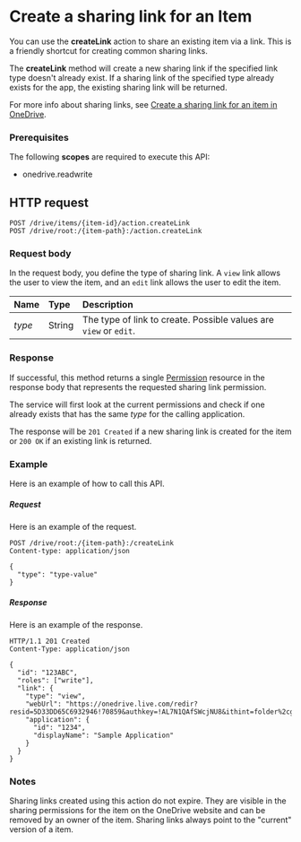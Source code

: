 # Create a sharing link for an Item

You can use the **createLink** action to share an existing item via a link. This is
a friendly shortcut for creating common sharing links.

The **createLink** method will create a new sharing link if the specified
link type doesn't already exist. If a sharing link of the specified type already
exists for the app, the existing sharing link will be returned.

For more info about sharing links, see [Create a sharing link for an item in OneDrive](https://dev.onedrive.com/items/sharing_createLink.htm).

### Prerequisites
The following **scopes** are required to execute this API: 

  * onedrive.readwrite

## HTTP request
<!-- { "blockType": "ignored" } -->
```http
POST /drive/items/{item-id}/action.createLink
POST /drive/root:/{item-path}:/action.createLink
```

### Request body
In the request body, you define the type of sharing link. A `view` link allows the user to view the item, and an `edit` link allows the user to edit the item. 

| Name   | Type   | Description                                                          |
|:-------|:-------|:---------------------------------------------------------------------|
| _type_ | String | The type of link to create. Possible values are `view` or `edit`. |

### Response

If successful, this method returns a single [Permission](.resources/permission.md)
resource in the response body that represents the requested sharing link permission.

The service will first look at the current permissions and check
if one already exists that has the same _type_ for the
calling application.

The response will be `201 Created` if a new sharing link is created for the
item or  `200 OK` if an existing link is returned.

### Example
Here is an example of how to call this API.

##### Request
Here is an example of the request.

<!-- {
  "blockType": "request",
  "name": "item_createlink"
}-->
```http
POST /drive/root:/{item-path}:/createLink
Content-type: application/json

{
  "type": "type-value"
}
```

##### Response
Here is an example of the response.

<!-- {
  "blockType": "response",
  "truncated": false,
  "@odata.type": "microsoft.graph.permission"
} -->
```http
HTTP/1.1 201 Created
Content-Type: application/json

{
  "id": "123ABC",
  "roles": ["write"],
  "link": {
    "type": "view",
    "webUrl": "https://onedrive.live.com/redir?resid=5D33DD65C6932946!70859&authkey=!AL7N1QAfSWcjNU8&ithint=folder%2cgif",
    "application": {
      "id": "1234",
      "displayName": "Sample Application"
    }
  }
}

```

### Notes
Sharing links created using this action do not expire. They are visible in the
sharing permissions for the item on the OneDrive website and can be removed by
an owner of the item. Sharing links always point to the "current" version of a
item.

<!-- uuid: 8fcb5dbc-d5aa-4681-8e31-b001d5168d79
2015-10-25 14:57:30 UTC -->
<!-- {
  "type": "#page.annotation",
  "description": "item: createLink",
  "keywords": "",
  "section": "documentation",
  "tocPath": ""
} -->
